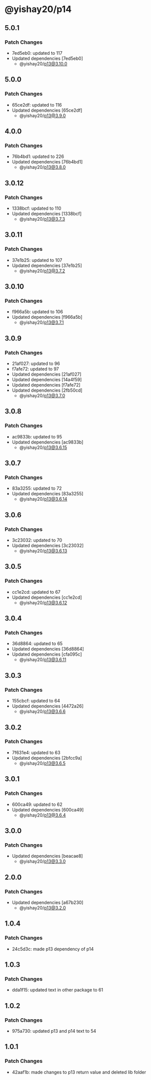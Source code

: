 # @yishay20/p14

## 5.0.1

### Patch Changes

- 7ed5eb0: updated to 117
- Updated dependencies [7ed5eb0]
  - @yishay20/p13@3.10.0

## 5.0.0

### Patch Changes

- 65ce2df: updated to 116
- Updated dependencies [65ce2df]
  - @yishay20/p13@3.9.0

## 4.0.0

### Patch Changes

- 76b4bd1: updated to 226
- Updated dependencies [76b4bd1]
  - @yishay20/p13@3.8.0

## 3.0.12

### Patch Changes

- 1338bcf: updated to 110
- Updated dependencies [1338bcf]
  - @yishay20/p13@3.7.3

## 3.0.11

### Patch Changes

- 37e1b25: updated to 107
- Updated dependencies [37e1b25]
  - @yishay20/p13@3.7.2

## 3.0.10

### Patch Changes

- f966a5b: updated to 106
- Updated dependencies [f966a5b]
  - @yishay20/p13@3.7.1

## 3.0.9

### Patch Changes

- 21af027: updated to 96
- f7afe72: updated to 97
- Updated dependencies [21af027]
- Updated dependencies [14a4f59]
- Updated dependencies [f7afe72]
- Updated dependencies [2fb50cd]
  - @yishay20/p13@3.7.0

## 3.0.8

### Patch Changes

- ac9833b: updated to 95
- Updated dependencies [ac9833b]
  - @yishay20/p13@3.6.15

## 3.0.7

### Patch Changes

- 83a3255: updated to 72
- Updated dependencies [83a3255]
  - @yishay20/p13@3.6.14

## 3.0.6

### Patch Changes

- 3c23032: updated to 70
- Updated dependencies [3c23032]
  - @yishay20/p13@3.6.13

## 3.0.5

### Patch Changes

- cc1e2cd: updated to 67
- Updated dependencies [cc1e2cd]
  - @yishay20/p13@3.6.12

## 3.0.4

### Patch Changes

- 36d8864: updated to 65
- Updated dependencies [36d8864]
- Updated dependencies [cfa095c]
  - @yishay20/p13@3.6.11

## 3.0.3

### Patch Changes

- 155cbcf: updated to 64
- Updated dependencies [4472a26]
  - @yishay20/p13@3.6.6

## 3.0.2

### Patch Changes

- 7f631e4: updated to 63
- Updated dependencies [2bfcc9a]
  - @yishay20/p13@3.6.5

## 3.0.1

### Patch Changes

- 600ca49: updated to 62
- Updated dependencies [600ca49]
  - @yishay20/p13@3.6.4

## 3.0.0

### Patch Changes

- Updated dependencies [beacae8]
  - @yishay20/p13@3.3.0

## 2.0.0

### Patch Changes

- Updated dependencies [a67b230]
  - @yishay20/p13@3.2.0

## 1.0.4

### Patch Changes

- 24c5d3c: made p13 dependency of p14

## 1.0.3

### Patch Changes

- dda1f15: updated text in other package to 61

## 1.0.2

### Patch Changes

- 975a730: updated p13 and p14 text to 54

## 1.0.1

### Patch Changes

- 42aaf1b: made changes to p13 return value and deleted lib folder

